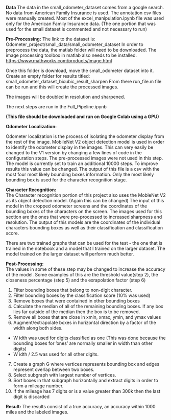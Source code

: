 **Data** 
The data in the small_odometer_dataset comes from a google search. No data from American Family Insurance is used. The annotation csv files were manually created. Most of the excel_manipulation.ipynb file was used only for the American Family Insurance data. (The one portion that was used for the small dataset is commented and not necessary to run)

**Pre-Processing:** 
The link to the dataset is: Odometer_project/small_data/small_odometer_dataset
In order to preprocess the data, the matlab folder will need to be downloaded. The image processing toolbox in matlab also needs to be installed. https://www.mathworks.com/products/image.html

Once this folder is download, move the small_odometer dataset into it. Create an empty folder for results titled: small_odometer_dataset_bicubic_result_sharpen 
From there run_file.m file can be run and this will create the processed images. 

The images will be doubled in resolution and sharpened. 


The next steps are run in the Full_Pipeline.ipynb

**(This file should be downloaded and run on Google Colab using a GPU)** 

**Odometer Localization:** 

Odometer localization is the process of isolating the odometer display from the rest of the image. MobileNet V2 object detection model is used in order to identify the odometer display in the images. This can very easily be changed to the V1 version by changing a few lines of code in the configuration steps. The pre-processed images were not used in this step. The model is currently set to train an additional 10000 steps. To improve results this value can be changed. The output of this file is a csv with the most four most likely bounding boxes information.  Only the most likely bounding box is used for the character recognition stage.

**Character Recognition:**  
The Character recognition portion of this project also uses the MobleNet V2 as its object detection model. (Again this can be changed)  The input of this model in the cropped odometer screens and the coordinates of the bounding boxes of the characters on the screen. The images used for this section are the ones that were pre-processed to increased sharpness and resolution. The output of this models are the coordinates of the individual characters bounding boxes as well as their classification and classification score.

There are two trained graphs that can be used for the test - the one that is trained in the notebook and a model that I trained on the larger dataset. The model trained on the larger dataset will perform much better. 

**Post-Processing:**  
The values in some of these step may be changed to increase the accuracy of the model. Some examples of this are the threshold value(step 2), the closeness percentage (step 5) and the exrapolation factor (step 6)

1. Filter bounding boxes that belong to non-digit character.
2. Filter bounding boxes by the classification score (10% was used)
3. Remove boxes that were contained in other bounding boxes
4. Calculate the median of all of the remaining bounding boxes. If any box lies far outside of
the median then the box is to be removed.
5. Remove all boxes that are close in xmin, xmax, ymin, and ymax values
6. Augment/extrapolate boxes in horizontal direction by a factor of the width along both sides.
- W idth was used for digits classified as one (This was done because the bounding boxes
for ’ones’ are normally smaller in width than other digits)
- W idth / 2.5 was used for all other digits.
7. Create a graph G where vertices represents bounding box and edges represent overlap between
two boxes.
8. Select subgraph with largest number of vertices.
9. Sort boxes in that subgraph horizontally and extract digits in order to form a mileage number.
10. If the mileage has 7 digits or is a value greater than 300k then the last digit is discarded

**Result:** 
The results consist of a true accuracy, an accuracy within 1000 miles and the labeled images. 

